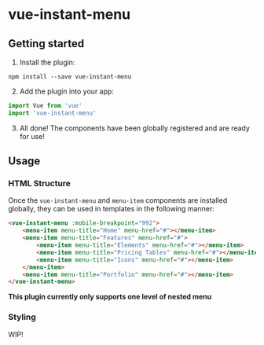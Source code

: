 # vue-instant-menu

## Getting started

1. Install the plugin:

```
npm install --save vue-instant-menu
```

2. Add the plugin into your app:

```javascript
import Vue from 'vue'
import 'vue-instant-menu'
```

3. All done!
The components have been globally registered and are ready for use!

## Usage

### HTML Structure

Once the `vue-instant-menu` and `menu-item` components are installed globally, they can be used in templates in the following manner:

```html
<vue-instant-menu :mobile-breakpoint="992">
    <menu-item menu-title="Home" menu-href="#"></menu-item>
    <menu-item menu-title="Features" menu-href="#">
        <menu-item menu-title="Elements" menu-href="#"></menu-item>
        <menu-item menu-title="Pricing Tables" menu-href="#"></menu-item>
        <menu-item menu-title="Icons" menu-href="#"></menu-item>
    </menu-item>
    <menu-item menu-title="Portfolio" menu-href="#"></menu-item>
</vue-instant-menu>
```

__This plugin currently only supports one level of nested menu__

### Styling

WIP!
